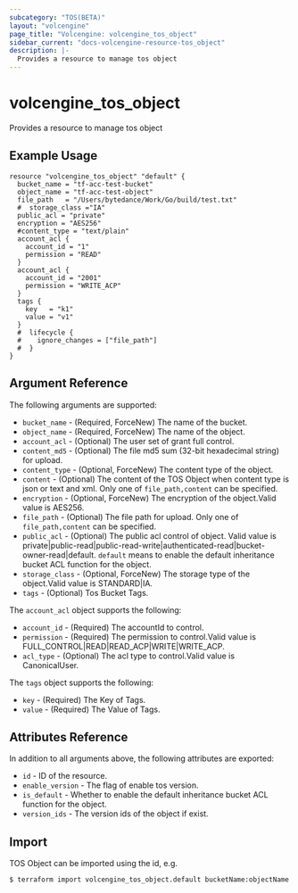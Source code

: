 ```yaml
---
subcategory: "TOS(BETA)"
layout: "volcengine"
page_title: "Volcengine: volcengine_tos_object"
sidebar_current: "docs-volcengine-resource-tos_object"
description: |-
  Provides a resource to manage tos object
---
```

# volcengine_tos_object
Provides a resource to manage tos object
## Example Usage
```hcl
resource "volcengine_tos_object" "default" {
  bucket_name = "tf-acc-test-bucket"
  object_name = "tf-acc-test-object"
  file_path   = "/Users/bytedance/Work/Go/build/test.txt"
  #  storage_class ="IA"
  public_acl = "private"
  encryption = "AES256"
  #content_type = "text/plain"
  account_acl {
    account_id = "1"
    permission = "READ"
  }
  account_acl {
    account_id = "2001"
    permission = "WRITE_ACP"
  }
  tags {
    key   = "k1"
    value = "v1"
  }
  #  lifecycle {
  #    ignore_changes = ["file_path"]
  #  }
}
```
## Argument Reference
The following arguments are supported:
* `bucket_name` - (Required, ForceNew) The name of the bucket.
* `object_name` - (Required, ForceNew) The name of the object.
* `account_acl` - (Optional) The user set of grant full control.
* `content_md5` - (Optional) The file md5 sum (32-bit hexadecimal string) for upload.
* `content_type` - (Optional, ForceNew) The content type of the object.
* `content` - (Optional) The content of the TOS Object when content type is json or text and xml. Only one of `file_path,content` can be specified.
* `encryption` - (Optional, ForceNew) The encryption of the object.Valid value is AES256.
* `file_path` - (Optional) The file path for upload. Only one of `file_path,content` can be specified.
* `public_acl` - (Optional) The public acl control of object. Valid value is private|public-read|public-read-write|authenticated-read|bucket-owner-read|default. `default` means to enable the default inheritance bucket ACL function for the object.
* `storage_class` - (Optional, ForceNew) The storage type of the object.Valid value is STANDARD|IA.
* `tags` - (Optional) Tos Bucket Tags.

The `account_acl` object supports the following:

* `account_id` - (Required) The accountId to control.
* `permission` - (Required) The permission to control.Valid value is FULL_CONTROL|READ|READ_ACP|WRITE|WRITE_ACP.
* `acl_type` - (Optional) The acl type to control.Valid value is CanonicalUser.

The `tags` object supports the following:

* `key` - (Required) The Key of Tags.
* `value` - (Required) The Value of Tags.

## Attributes Reference
In addition to all arguments above, the following attributes are exported:
* `id` - ID of the resource.
* `enable_version` - The flag of enable tos version.
* `is_default` - Whether to enable the default inheritance bucket ACL function for the object.
* `version_ids` - The version ids of the object if exist.


## Import
TOS Object can be imported using the id, e.g.
```
$ terraform import volcengine_tos_object.default bucketName:objectName
```

